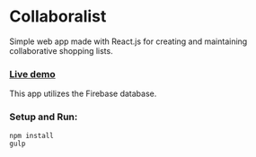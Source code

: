 # Collaboralist
Simple web app made with React.js for creating and maintaining collaborative shopping lists.

### [Live demo](https://collaboralist.github.io/)

This app utilizes the Firebase database.

### Setup and Run:

    npm install
    gulp